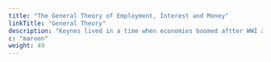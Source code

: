 ```yaml
---
title: "The General Theory of Employment, Interest and Money"
linkTitle: "General Theory"
description: "Keynes lived in a time when economies boomed aftter WWI and after Central Banks shifted to the gold standard from bimetalism. This led him to enshrine money as wealth"
c: "maroon"
weight: 49
---
```

